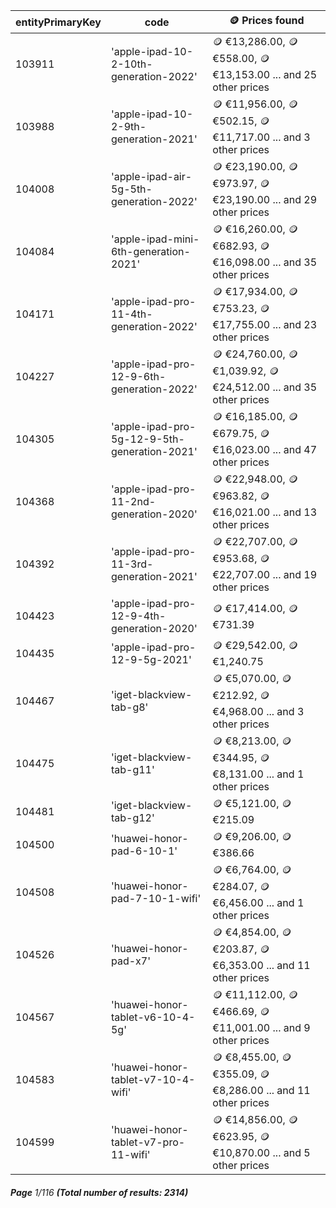 | entityPrimaryKey | code                                         | 🪙 Prices found                                                    |
| ---------------- | -------------------------------------------- | ------------------------------------------------------------------ |
| 103911           | 'apple-ipad-10-2-10th-generation-2022'       | 🪙 €13,286.00, 🪙 €558.00, 🪙 €13,153.00 ... and 25 other prices   |
| 103988           | 'apple-ipad-10-2-9th-generation-2021'        | 🪙 €11,956.00, 🪙 €502.15, 🪙 €11,717.00 ... and 3 other prices    |
| 104008           | 'apple-ipad-air-5g-5th-generation-2022'      | 🪙 €23,190.00, 🪙 €973.97, 🪙 €23,190.00 ... and 29 other prices   |
| 104084           | 'apple-ipad-mini-6th-generation-2021'        | 🪙 €16,260.00, 🪙 €682.93, 🪙 €16,098.00 ... and 35 other prices   |
| 104171           | 'apple-ipad-pro-11-4th-generation-2022'      | 🪙 €17,934.00, 🪙 €753.23, 🪙 €17,755.00 ... and 23 other prices   |
| 104227           | 'apple-ipad-pro-12-9-6th-generation-2022'    | 🪙 €24,760.00, 🪙 €1,039.92, 🪙 €24,512.00 ... and 35 other prices |
| 104305           | 'apple-ipad-pro-5g-12-9-5th-generation-2021' | 🪙 €16,185.00, 🪙 €679.75, 🪙 €16,023.00 ... and 47 other prices   |
| 104368           | 'apple-ipad-pro-11-2nd-generation-2020'      | 🪙 €22,948.00, 🪙 €963.82, 🪙 €16,021.00 ... and 13 other prices   |
| 104392           | 'apple-ipad-pro-11-3rd-generation-2021'      | 🪙 €22,707.00, 🪙 €953.68, 🪙 €22,707.00 ... and 19 other prices   |
| 104423           | 'apple-ipad-pro-12-9-4th-generation-2020'    | 🪙 €17,414.00, 🪙 €731.39                                          |
| 104435           | 'apple-ipad-pro-12-9-5g-2021'                | 🪙 €29,542.00, 🪙 €1,240.75                                        |
| 104467           | 'iget-blackview-tab-g8'                      | 🪙 €5,070.00, 🪙 €212.92, 🪙 €4,968.00 ... and 3 other prices      |
| 104475           | 'iget-blackview-tab-g11'                     | 🪙 €8,213.00, 🪙 €344.95, 🪙 €8,131.00 ... and 1 other prices      |
| 104481           | 'iget-blackview-tab-g12'                     | 🪙 €5,121.00, 🪙 €215.09                                           |
| 104500           | 'huawei-honor-pad-6-10-1'                    | 🪙 €9,206.00, 🪙 €386.66                                           |
| 104508           | 'huawei-honor-pad-7-10-1-wifi'               | 🪙 €6,764.00, 🪙 €284.07, 🪙 €6,456.00 ... and 1 other prices      |
| 104526           | 'huawei-honor-pad-x7'                        | 🪙 €4,854.00, 🪙 €203.87, 🪙 €6,353.00 ... and 11 other prices     |
| 104567           | 'huawei-honor-tablet-v6-10-4-5g'             | 🪙 €11,112.00, 🪙 €466.69, 🪙 €11,001.00 ... and 9 other prices    |
| 104583           | 'huawei-honor-tablet-v7-10-4-wifi'           | 🪙 €8,455.00, 🪙 €355.09, 🪙 €8,286.00 ... and 11 other prices     |
| 104599           | 'huawei-honor-tablet-v7-pro-11-wifi'         | 🪙 €14,856.00, 🪙 €623.95, 🪙 €10,870.00 ... and 5 other prices    |

###### **Page** 1/116 **(Total number of results: 2314)**